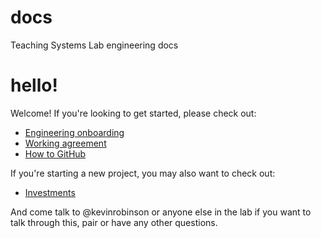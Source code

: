 # docs
Teaching Systems Lab engineering docs

# hello!
Welcome!  If you're looking to get started, please check out:
 - [Engineering onboarding](https://github.com/mit-teaching-systems-lab/docs/blob/master/engineering-onboarding.md)
 - [Working agreement](https://github.com/mit-teaching-systems-lab/docs/blob/master/working-agreement.md)
 - [How to GitHub](https://github.com/mit-teaching-systems-lab/docs/blob/master/github.md)
 
If you're starting a new project, you may also want to check out:
 - [Investments](https://github.com/mit-teaching-systems-lab/docs/blob/master/investments.md)
 
And come talk to @kevinrobinson or anyone else in the lab if you want to talk through this, pair or have any other questions.
